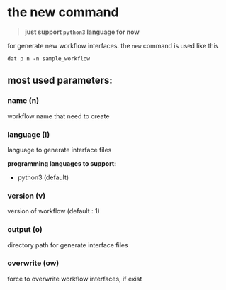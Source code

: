 # the new command

> **just support `python3` language for now**

for generate new workflow interfaces.
the `new` command is used like this
```shell
dat p n -n sample_workflow
```

## most used parameters:

### name (n)
workflow name that need to create

### language (l)
language to generate interface files 

**programming languages to support:**
- python3 (default)

### version (v)
version of workflow (default : 1)

### output (o)
directory path for generate interface files

### overwrite (ow)

force to overwrite workflow interfaces, if exist